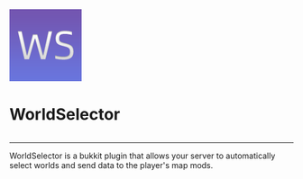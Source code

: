 <div style="align-content: center">
   <img width="128"  src="WorldSelector.png" alt="WorldSelector">
    <br>
   <h1 style="size: 200px">WorldSelector</h1>
</div>

----

WorldSelector is a bukkit plugin that allows your server to automatically select worlds and send data to the player's map mods.